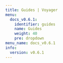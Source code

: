 ```yaml
---
title: Guides | Voyager
menu:
  docs_v0.6.1:
    identifier: guides
    name: Guides
    weight: 40
    pre: dropdown
menu_name: docs_v0.6.1
info:
  version: v0.6.1
---
```


